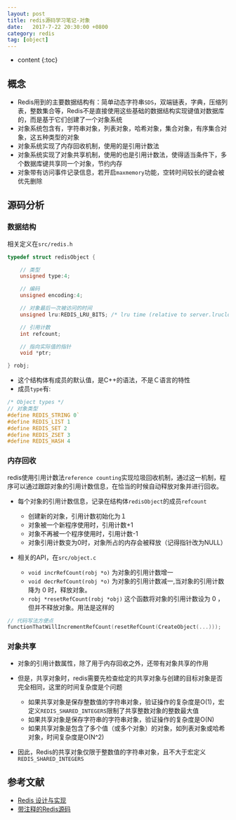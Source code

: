 ```yaml
---
layout: post
title: redis源码学习笔记-对象
date:   2017-7-22 20:30:00 +0800
category: redis 
tag: [object]
---
```



* content
{:toc}


## 概念

- Redis用到的主要数据结构有：简单动态字符串`SDS`，双端链表，字典，压缩列表，整数集合等，Redis不是直接使用这些基础的数据结构实现键值对数据库的，而是基于它们创建了一个对象系统
- 对象系统包含有，字符串对象，列表对象，哈希对象，集合对象，有序集合对象，这五种类型的对象
- 对象系统实现了内存回收机制，使用的是引用计数法
- 对象系统实现了对象共享机制，使用的也是引用计数法，使得适当条件下，多个数据库键共享同一个对象，节约内存
- 对象带有访问事件记录信息，若开启`maxmemory`功能，空转时间较长的键会被优先删除

## 源码分析

### 数据结构

相关定义在`src/redis.h`

```cpp
typedef struct redisObject {

    // 类型
    unsigned type:4;

    // 编码
    unsigned encoding:4;

    // 对象最后一次被访问的时间
    unsigned lru:REDIS_LRU_BITS; /* lru time (relative to server.lruclock) */

    // 引用计数
    int refcount;

    // 指向实际值的指针
    void *ptr;

} robj;
```

- 这个结构体有成员的默认值，是C++的语法，不是Ｃ语言的特性
- 成员`type`有:

```c
/* Object types */
// 对象类型
#define REDIS_STRING 0`
#define REDIS_LIST 1
#define REDIS_SET 2
#define REDIS_ZSET 3
#define REDIS_HASH 4
```

### 内存回收

redis使用引用计数法`reference counting`实现垃圾回收机制，通过这一机制，程序可以通过跟踪对象的引用计数信息，在恰当的时候自动释放对象并进行回收。

- 每个对象的引用计数信息，记录在结构体`redisObject`的成员`refcount`
    + 创建新的对象，引用计数初始化为１
    + 对象被一个新程序使用时，引用计数+1
    + 对象不再被一个程序使用时，引用计数-1
    + 对象引用计数变为0时，对象所占的内存会被释放（记得指针改为NULL）

- 相关的API，在`src/object.c`
    + `void incrRefCount(robj *o)` 为对象的引用计数增一
    + `void decrRefCount(robj *o)` 为对象的引用计数减一,当对象的引用计数降为 0 时，释放对象。
    + `robj *resetRefCount(robj *obj)` 这个函数将对象的引用计数设为 0 ，但并不释放对象。用法是这样的 

```c
// 代码写法方便点
functionThatWillIncrementRefCount(resetRefCount(CreateObject(...)));
```


### 对象共享

- 对象的引用计数属性，除了用于内存回收之外，还带有对象共享的作用
- 但是，共享对象时，redis需要先检查给定的共享对象与创建的目标对象是否完全相同，这里的时间复杂度是个问题
    + 如果共享对象是保存整数值的字符串对象，验证操作的复杂度是O(1)，宏定义`REDIS_SHARED_INTEGERS`限制了共享整数对象的整数最大值
    + 如果共享对象是保存字符串的字符串对象，验证操作的复杂度是O(N)
    + 如果共享对象是包含了多个值（或多个对象）的对象，如列表对象或哈希对象，时间复杂度是O(N^2)

- 因此，Redis的共享对象仅限于整数值的字符串对象，且不大于宏定义`REDIS_SHARED_INTEGERS`



## 参考文献

- [Redis 设计与实现](http://redisbook.com/)
- [带注释的Redis源码](https://github.com/huangz1990/redis-3.0-annotated)